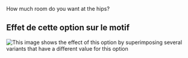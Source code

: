 How much room do you want at the hips?

## Effet de cette option sur le motif

![This image shows the effect of this option by superimposing several variants that have a different value for this option](hugo_hipsease_sample.svg "Effect of this option on the pattern")
